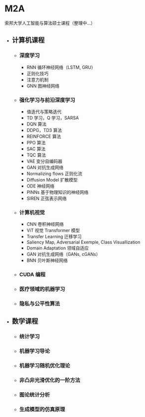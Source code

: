 # M2A
索邦大学人工智能与算法硕士课程（整理中...）

- ## 计算机课程
  - ### 深度学习
    - RNN 循环神经网络（LSTM, GRU）
    - 正则化技巧
    - 注意力机制
    - GNN 图神经网络
  - ### 强化学习与前沿深度学习
    - 值迭代与策略迭代
    - TD 学习，Q 学习，SARSA
    - DQN 算法
    - DDPG，TD3 算法
    - REINFORCE 算法
    - PPO 算法
    - SAC 算法
    - TQC 算法
    - VAE 变分自编码器
    - GAN 对抗生成网络
    - Normalizing flows 正则化流
    - Diffusion Model 扩散模型
    - ODE 神经网络
    - PINNs 基于物理知识的神经网络
    - SIREN 正弦表示网络
  - ### 计算机视觉
    - CNN 卷积神经网络
    - ViT 视觉 Transformer 模型
    - Transfer Learning 迁移学习
    - Saliency Map, Adversarial Exemple, Class Visuallization
    - Domain Adaptation 领域自适应
    - GAN 对抗生成网络（GANs, cGANs）
    - BNN 贝叶斯神经网络
  - ### CUDA 编程
  - ### 医疗领域的机器学习
  - ### 隐私与公平性算法
- ## 数学课程
  - ### 统计学习
  - ### 机器学习导论
  - ### 机器学习随机优化理论
  - ### 非凸非光滑优化的一阶方法
  - ### 图论统计分析
  - ### 生成模型的仿真原理
